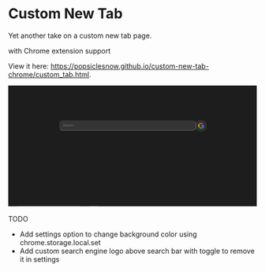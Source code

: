 # Custom New Tab

Yet another take on a custom new tab page.

with Chrome extension support

View it here: https://popsiclesnow.github.io/custom-new-tab-chrome/custom_tab.html.

![screenshot of page](tab.png)

TODO
 - Add settings option to change background color using chrome.storage.local.set
 - Add custom search engine logo above search bar with toggle to remove it in settings